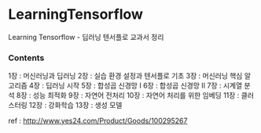 # LearningTensorflow
Learning Tensorflow - 딥러닝 텐서플로 교과서 정리

### Contents
1장 : 머신러닝과 딥러닝
2장 : 실습 환경 설정과 텐서플로 기초
3장 : 머신러닝 핵심 알고리즘
4장 : 딥러닝 시작
5장 : 합성곱 신경망 I
6장 : 합성곱 신경망 II
7장 : 시계열 분석
8장 : 성능 최적화
9장 : 자연어 전처리
10장 : 자연어 처리를 위한 임베딩
11장 : 클러스터링
12장 : 강화학습
13장 : 생성 모델

ref : http://www.yes24.com/Product/Goods/100295267